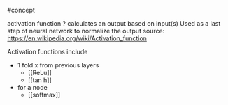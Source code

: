 #concept 

activation function
?
calculates an output based on input(s)
Used as a last step of neural network to normalize the output 
source: https://en.wikipedia.org/wiki/Activation_function
<!--SR:!2024-09-27,5,230-->
Activation functions include
- 1 fold x from previous layers
	- [[ReLu]]
	- [[tan h]]
- for a node
	- [[softmax]]


